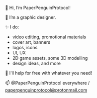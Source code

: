 👋 Hi, I’m PaperPenguinProtocol!

👀 I’m a graphic designer.

✨ I do:

- video editing, promotional materials
- cover art, banners
- logos, icons
- UI, UX
- 2D game assets, some 3D modelling
- design ideas, and more

💞️ I'll help for free with whatever you need!

📫 @PaperPenguinProtocol everywhere / paperpenguinprotocol@protonmail.com
